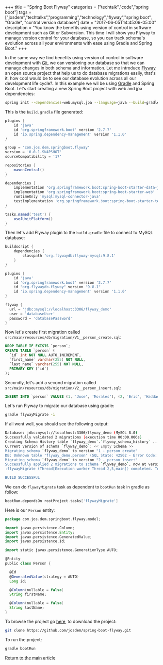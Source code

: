 +++
title = "Spring Boot Flyway"
categories = ["techtalk","code","spring boot"]
tags = ["josdem","techtalks","programming","technology","flyway","spring boot", "Gradle", "control version database"]
date = "2017-06-05T14:45:09-05:00"
description = "You know the benefits using version of control in software development such as Git or Subversion. This time I will show you Flyway to manage version control for your database, so you can track schema's evolution across all your environments with ease using Gradle and Spring Boot."
+++

In the same way we find benefits using version of control in software development with [Git](https://git-scm.com/), we can versioning our database so that we can manage changes in both schema and information. Let me introduce [Flyway](https://flywaydb.org/) an open source project that help us to do database migrations easily, that's it, how cool would be to see our database evolution across all our development life cycle?. In this example we wil be using [Gradle](https://gradle.org/) and Spring Boot. Let’s start creating a new Spring Boot project with web and jpa dependencies:

```bash
spring init --dependencies=web,mysql,jpa --language=java --build=gradle --type=gradle-project spring-boot-flyway
```

This is the `build.gradle` file generated:

```groovy
plugins {
    id 'java'
    id 'org.springframework.boot' version '2.7.7'
    id 'io.spring.dependency-management' version '1.1.0'
}

group = 'com.jos.dem.springboot.flyway'
version = '0.0.1-SNAPSHOT'
sourceCompatibility = '17'

repositories {
    mavenCentral()
}

dependencies {
    implementation 'org.springframework.boot:spring-boot-starter-data-jpa'
    implementation 'org.springframework.boot:spring-boot-starter-web'
    runtimeOnly 'mysql:mysql-connector-java'
    testImplementation 'org.springframework.boot:spring-boot-starter-test'
}

tasks.named('test') {
    useJUnitPlatform()
}
```

Then let's add Flyway plugin to the `build.gradle` file to connect to MySQL database:

```groovy
buildscript {
    dependencies {
        classpath 'org.flywaydb:flyway-mysql:9.8.1'
    }
}

plugins {
    id 'java'
    id 'org.springframework.boot' version '2.7.7'
    id "org.flywaydb.flyway" version "9.8.1"
    id 'io.spring.dependency-management' version '1.1.0'
}

flyway {
  url = 'jdbc:mysql://localhost:3306/flyway_demo'
  user = 'databaseUser'
  password = 'databasePassword'
}
```

Now let's create first migration called `src/main/resources/db/migration/V1__person_create.sql`:

```sql
DROP TABLE IF EXISTS `person`;
CREATE TABLE `person` (
  `id` int NOT NULL AUTO_INCREMENT,
  `first_name` varchar(255) NOT NULL,
  `last_name` varchar(255) NOT NULL,
  PRIMARY KEY (`id`)
);
```

Secondly, let's add a second migration called `src/main/resources/db/migration/V2__person_insert.sql`:

```sql
INSERT INTO `person` VALUES (1, 'Jose', 'Morales'), (2, 'Eric', 'Haddad')
```

Let's run Flyway to migrate our database using gradle:

```bash
gradle flywayMigrate -i
```

If all went well, you should see the following output:

```bash
Database: jdbc:mysql://localhost:3306/flyway_demo (MySQL 8.0)
Successfully validated 2 migrations (execution time 00:00.006s)
Creating Schema History table `flyway_demo`.`flyway_schema_history` ...
Current version of schema `flyway_demo`: << Empty Schema >>
Migrating schema `flyway_demo` to version "1 - person create"
DB: Unknown table 'flyway_demo.person' (SQL State: 42S02 - Error Code: 1051)
Migrating schema `flyway_demo` to version "2 - person insert"
Successfully applied 2 migrations to schema `flyway_demo`, now at version v2 (execution time 00:00.085s)
:flywayMigrate (Thread[Execution worker Thread 2,5,main]) completed. Took 0.865 secs.

BUILD SUCCESSFUL
```

We can do `flywayMigrate` task as dependent to `bootRun` task in gradle as follow:

```groovy
bootRun.dependsOn rootProject.tasks['flywayMigrate']
```

Here is our `Person` entity:

```groovy
package com.jos.dem.springboot.flyway.model;

import javax.persistence.Column;
import javax.persistence.Entity;
import javax.persistence.GeneratedValue;
import javax.persistence.Id;

import static javax.persistence.GenerationType.AUTO;

@Entity
public class Person {

  @Id
  @GeneratedValue(strategy = AUTO)
  Long id;

  @Column(nullable = false)
  String firstName;

  @Column(nullable = false)
  String lastName;
}
```

To browse the project go [here](https://github.com/josdem/spring-boot-flyway), to download the project:

```bash
git clone https://github.com/josdem/spring-boot-flyway.git
```

To run the project:

```bash
gradle bootRun
```


[Return to the main article](/techtalk/spring#Spring_Boot)
